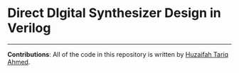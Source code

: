 # Direct DIgital Synthesizer Design in Verilog


--- 

**Contributions**: All of the code in this repository is written by [Huzaifah Tariq Ahmed](https://github.com/huzaifahtariqahmed). 
